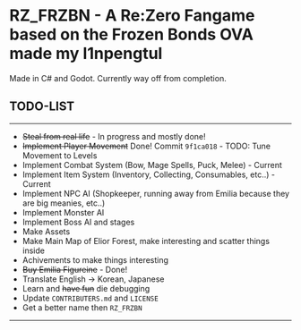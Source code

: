 # RZ_FRZBN - A Re:Zero Fangame based on the Frozen Bonds OVA made my l1npengtul
Made in C# and Godot. Currently way off from completion. <br>
## TODO-LIST
---
* ~~Steal from real life~~ - In progress and mostly done!
* ~~Implement Player Movement~~ Done! Commit `9f1ca018` - TODO: Tune Movement to Levels
* Implement Combat System (Bow, Mage Spells, Puck, Melee) - Current
* Implement Item System (Inventory, Collecting, Consumables, etc..) - Current
* Implement NPC AI (Shopkeeper, running away from Emilia because they are big meanies, etc..)
* Implement Monster AI
* Implement Boss AI and stages
* Make Assets
* Make Main Map of Elior Forest, make interesting and scatter things inside
* Achivements to make things interesting
* ~~Buy Emilia Figureine~~ - Done!
* Translate English -> Korean, Japanese
* Learn and ~~have fun~~ die debugging
* Update `CONTRIBUTERS.md` and `LICENSE`
* Get a better name then `RZ_FRZBN`
---

